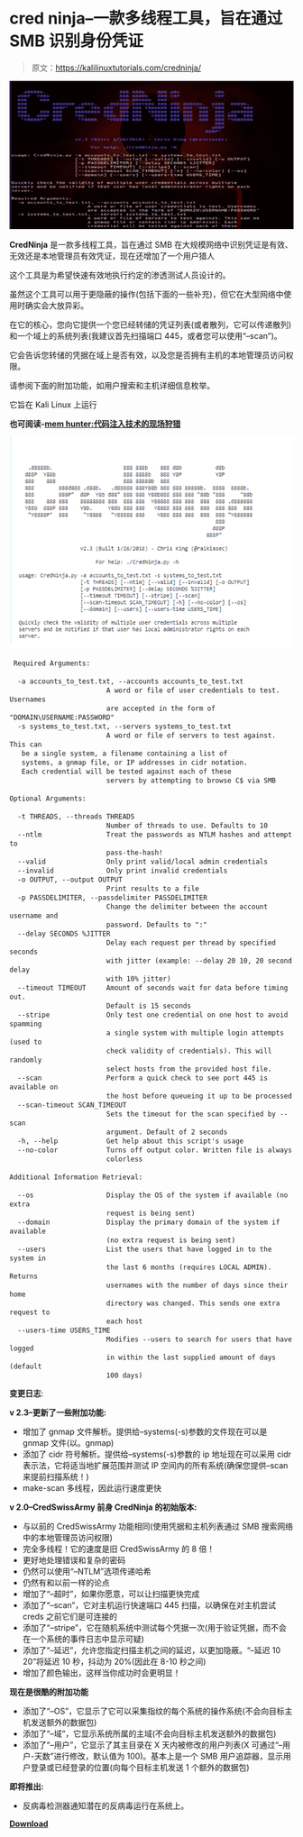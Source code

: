 # cred ninja–一款多线程工具，旨在通过 SMB 识别身份凭证

> 原文：<https://kalilinuxtutorials.com/credninja/>

[![CredNinja – A Multithreaded Tool Designed To Identify If Credentials Via SMB](img/7ac3dd4e112b0f99dac720d49d2b9595.png "CredNinja – A Multithreaded Tool Designed To Identify If Credentials Via SMB")](https://1.bp.blogspot.com/-xeuO_D2ftkg/XjAMiwGUk_I/AAAAAAAAEps/E-2Dnn2un14QdLjqYu1sTrWORlVB-lqYACLcBGAsYHQ/s1600/CredNinja%25281%2529.png)

**CredNinja** 是一款多线程工具，旨在通过 SMB 在大规模网络中识别凭证是有效、无效还是本地管理员有效凭证，现在还增加了一个用户猎人

这个工具是为希望快速有效地执行约定的渗透测试人员设计的。

虽然这个工具可以用于更隐蔽的操作(包括下面的一些补充)，但它在大型网络中使用时确实会大放异彩。

在它的核心，您向它提供一个您已经转储的凭证列表(或者散列，它可以传递散列)和一个域上的系统列表(我建议首先扫描端口 445，或者您可以使用“–scan”)。

它会告诉您转储的凭据在域上是否有效，以及您是否拥有主机的本地管理员访问权限。

请参阅下面的附加功能，如用户搜索和主机详细信息枚举。

它旨在 Kali Linux 上运行

**也可阅读-[mem hunter:代码注入技术的现场狩猎](https://kalilinuxtutorials.com/memhunter/)**

![](img/fab89a4a726d4e742b086e93bd180f7b.png)

```
 Required Arguments:

  -a accounts_to_test.txt, --accounts accounts_to_test.txt
                        A word or file of user credentials to test. Usernames
                        are accepted in the form of "DOMAIN\USERNAME:PASSWORD"
  -s systems_to_test.txt, --servers systems_to_test.txt
                        A word or file of servers to test against. This can
   be a single system, a filename containing a list of
   systems, a gnmap file, or IP addresses in cidr notation.
   Each credential will be tested against each of these
                        servers by attempting to browse C$ via SMB

Optional Arguments:

  -t THREADS, --threads THREADS
                        Number of threads to use. Defaults to 10
  --ntlm                Treat the passwords as NTLM hashes and attempt to
                        pass-the-hash!
  --valid               Only print valid/local admin credentials
  --invalid             Only print invalid credentials
  -o OUTPUT, --output OUTPUT
                        Print results to a file
  -p PASSDELIMITER, --passdelimiter PASSDELIMITER
                        Change the delimiter between the account username and
                        password. Defaults to ":"
  --delay SECONDS %JITTER
                        Delay each request per thread by specified seconds
                        with jitter (example: --delay 20 10, 20 second delay
                        with 10% jitter)
  --timeout TIMEOUT     Amount of seconds wait for data before timing out.
                        Default is 15 seconds
  --stripe              Only test one credential on one host to avoid spamming
                        a single system with multiple login attempts (used to
                        check validity of credentials). This will randomly
                        select hosts from the provided host file.
  --scan                Perform a quick check to see port 445 is available on
                        the host before queueing it up to be processed
  --scan-timeout SCAN_TIMEOUT
                        Sets the timeout for the scan specified by --scan
                        argument. Default of 2 seconds
  -h, --help            Get help about this script's usage
  --no-color            Turns off output color. Written file is always
                        colorless

Additional Information Retrieval:

  --os                  Display the OS of the system if available (no extra
                        request is being sent)
  --domain              Display the primary domain of the system if available
                        (no extra request is being sent)
  --users               List the users that have logged in to the system in
                        the last 6 months (requires LOCAL ADMIN). Returns
                        usernames with the number of days since their home
                        directory was changed. This sends one extra request to
                        each host
  --users-time USERS_TIME
                        Modifies --users to search for users that have logged
                        in within the last supplied amount of days (default
                        100 days)
```

**变更日志**:

**v 2.3–更新了一些附加功能:**

*   增加了 gnmap 文件解析。提供给–systems(-s)参数的文件现在可以是 gnmap 文件(以。gnmap)
*   添加了 cidr 符号解析。提供给–systems(-s)参数的 ip 地址现在可以采用 cidr 表示法，它将适当地扩展范围并测试 IP 空间内的所有系统(确保您提供–scan 来提前扫描系统！)
*   make-scan 多线程，因此运行速度更快

**v 2.0–CredSwissArmy 前身 CredNinja 的初始版本:**

*   与以前的 CredSwissArmy 功能相同(使用凭据和主机列表通过 SMB 搜索网络中的本地管理员访问权限)
*   完全多线程！它的速度是旧 CredSwissArmy 的 8 倍！
*   更好地处理错误和复杂的密码
*   仍然可以使用“–NTLM”选项传递哈希
*   仍然有和以前一样的论点
*   增加了“–超时”，如果你愿意，可以让扫描更快完成
*   添加了“–scan”，它对主机运行快速端口 445 扫描，以确保在对主机尝试 creds 之前它们是可连接的
*   添加了“–stripe”，它在随机系统中测试每个凭据一次(用于验证凭据，而不会在一个系统的事件日志中显示可疑)
*   添加了“–延迟”，允许您指定扫描主机之间的延迟，以更加隐蔽。“–延迟 10 20”将延迟 10 秒，抖动为 20%(因此在 8-10 秒之间)
*   增加了颜色输出，这样当你成功时会更明显！

**现在是很酷的附加功能**

*   添加了“–OS”，它显示了它可以采集指纹的每个系统的操作系统(不会向目标主机发送额外的数据包)
*   添加了“–域”，它显示系统所属的主域(不会向目标主机发送额外的数据包)
*   添加了“–用户”，它显示了其主目录在 X 天内被修改的用户列表(X 可通过“–用户-天数”进行修改，默认值为 100)。基本上是一个 SMB 用户追踪器，显示用户登录或已经登录的位置(向每个目标主机发送 1 个额外的数据包)

**即将推出:**

*   反病毒检测器通知潜在的反病毒运行在系统上。

[**Download**](https://github.com/Raikia/CredNinja)